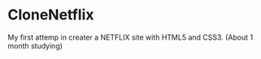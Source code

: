 # CloneNetflix
My first attemp in creater a NETFLIX site with HTML5 and CSS3. (About 1 month studying)
